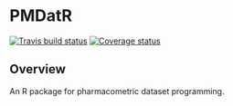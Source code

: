 # PMDatR

<!-- badges: start -->
[![Travis build status](https://travis-ci.com/qPharmetra/PMDatR.svg?branch=master)](https://travis-ci.org/qPharmetra/PMDatR)
[![Coverage status](https://codecov.io/gh/qpharmetra/PMDatR/branch/master/graph/badge.svg)](https://codecov.io/github/qpharmetra/PMDatR?branch=master)
<!-- badges: end -->

## Overview

An R package for pharmacometric dataset programming.
